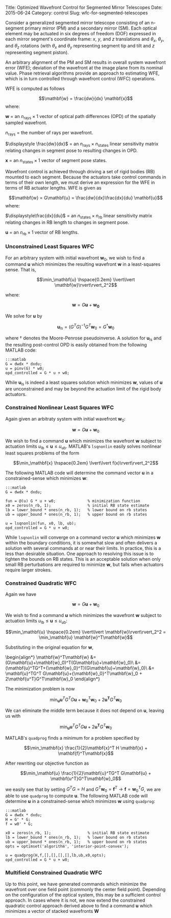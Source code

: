 Title: Optimized Wavefront Control for Segmented Mirror Telescopes
Date: 2015-06-24
Category: control
Slug: wfc-for-segmented-telescopes

Consider a generalized segmented mirror telescope consisting of an n-segment primary mirror (PM) and a secondary mirror (SM). Each optical element may be actuated in six degrees of freedom (DOF) expressed in each mirror segment's coordinate frame: $x$, $y$, and $z$ translations and $\theta_x$, $\theta_y$, and $\theta_z$ rotations  (with $\theta_x$ and $\theta_y$ representing segment tip and tilt and $z$ representing segment piston).

An arbitrary alignment of the PM and SM results in overall system wavefront error (WFE); deviation of the wavefront at the image plane from its nominal value. Phase retrieval algorithms provide an approach to estimating WFE, which is in turn controlled through wavefront control (WFC) operations.

WFE is computed as follows

$$\mathbf{w} = \frac{dw}{dx} \mathbf{x}$$
where:

$\mathbf{w}$  = an $n_{\text{rays}} \times 1$ vector of optical path differences (OPD) of the spatially sampled wavefront.

$n_{\text{rays}}$  = the number of rays per wavefront.

$\displaystyle \frac{dw}{dx}$  = an $n_\text{rays} \times n_\text{states}$ linear sensitivity matrix relating changes in segment pose to resulting changes in OPD.

$\mathbf{x}$ = an $n_\text{states} \times 1$ vector of segment pose states.

Wavefront control is achieved through driving a set of rigid bodies (RB) mounted to each segment. Because the actuators take control commands in terms of their own length, we must derive an expression for the WFE in terms of RB actuator lengths. WFE is given as

$$\mathbf{w} = G\mathbf{u} =  \frac{dw}{dx}\frac{dx}{du} \mathbf{u}$$
where:

$\displaystyle\frac{dx}{du}$ = an $n_\text{states} \times n_\text{rb}$ linear sensitivity matrix relating changes in RB length to changes in segment pose.

$\mathbf{u}$ = an $n_\text{rb} \times 1$ vector of RB lengths.

### Unconstrained Least Squares WFC
For an arbitrary system with initial wavefront $\mathbf{w}_0$, we wish to find a command $\mathbf{u}$ which minimizes the resulting wavefront $\mathbf{w}$ in a least-squares sense. That is,

$$\min_\mathbf{u} \hspace{0.2em} \lvert\lvert \mathbf{w}\rvert\rvert_2^2$$ 

where: 

$$\mathbf{w} = G\mathbf{u} + \mathbf{w_0}$$

We solve for $\mathbf{u}$ by

$$\mathbf{u}_\text{ls} = (G^TG)^{-1}G^T\mathbf{w}_0 = G^\dagger \mathbf{w}_0$$

where $\dagger$ denotes the Moore-Penrose pseudoinverse. A solution for $\mathbf{u}_\text{ls}$ and the resulting post-control OPD is easily obtained from the following MATLAB code:

    :::matlab
    G = dwdx * dxdu;
    u = pinv(G) * w0;
    opd_controlled = G * u + w0;

While $\mathbf{u}_\text{ls}$ is indeed a least squares solution which minimizes $\mathbf{w}$, values of $\mathbf{u}$ are unconstrained and may be beyond the actuation limit of the rigid body actuators.


### Constrained Nonlinear Least Squares WFC
Again given an arbitraty system with initial wavefront $\mathbf{w}_0$:

$$\mathbf{w} = G\mathbf{u} + \mathbf{w}_0$$

We wish to find a command $\mathbf{u}$ which minimizes the wavefront $\mathbf{w}$ subject to actuation limits $u_\text{lb} \leq \mathbf{u} \leq u_\text{ub}$. MATLAB's `lsqnonlin` easily solves nonlinear least squares problems of the form

$$\min_\mathbf{x} \hspace{0.2em} \lvert\lvert f(x)\rvert\rvert_2^2$$ 

The following MATLAB code will determine the command vector $\mathbf{u}$ in a constrained-sense which minimizes $\mathbf{w}$:

    :::matlab
    G = dwdx * dxdu;

    fun = @(u) G * u + w0;              % minimization function
    x0 = zeros(n_rb, 1); 				% initial RB state estimate 
    lb = lower_bound * ones(n_rb, 1);   % lower bound on rb states
    ub = upper_bound * ones(n_rb, 1);   % upper bound on rb states

    u = lsqnonlin(fun, x0, lb, ub);
    opd_controlled = G * u + w0;

While `lsqnonlin` will converge on a command vector $\mathbf{u}$ which minimizes $\mathbf{w}$ within the boundary conditions, it is somewhat slow and often delivers a solution with several commands at or near their limits. In practice, this is a less than desirable situation. One approach to resolving this issue is to tighten the bounds on RB states. This is an acceptable solution when only small RB perturbations are required to minimize $\mathbf{w}$, but fails when actuators require larger strokes.

### Constrained Quadratic WFC
Again we have

$$\mathbf{w} = G\mathbf{u} + \mathbf{w}_0$$

We wish to find a command $\mathbf{u}$ which minimizes the wavefront $\mathbf{w}$ subject to actuation limits $u_\text{lb} \leq \mathbf{u} \leq u_\text{ub}$:

$$\min_\mathbf{u} \hspace{0.2em} \lvert\lvert \mathbf{w}\rvert\rvert_2^2 = \min_\mathbf{u} \mathbf{w}^T\mathbf{w}$$ 

Substituting in the original equation for $\mathbf{w}$,

\begin{align*}
\mathbf{w}^T\mathbf{w} &= (G\mathbf{u}+\mathbf{w}_0)^T(G\mathbf{u}+\mathbf{w}_0)\\
&= (\mathbf{u}^TG^T+{\mathbf{w}_0}^T)(G\mathbf{u}+\mathbf{w}_0)\\
&= \mathbf{u}^TG^T G\mathbf{u}+{\mathbf{w}_0}^T\mathbf{w}_0 + 2\mathbf{u^T}G^T\mathbf{w}_0
\end{align*}

The minimization problem is now

$$\min_\mathbf{u} \mathbf{u}^TG^T G\mathbf{u}+{\mathbf{w}_0}^T\mathbf{w}_0 + 2\mathbf{u^T}G^T\mathbf{w}_0$$

We can eliminate the middle term because it does not depend on $\mathbf{u}$, leaving us with 

$$\min_\mathbf{u} \mathbf{u}^TG^T G\mathbf{u} + 2\mathbf{u^T}G^T\mathbf{w}_0$$

MATLAB's `quadprog` finds a minimum for a problem specified by 

$$\min_\mathbf{x} \frac{1}{2}\mathbf{x}^T H \mathbf{x} + \mathbf{f}^T\mathbf{x}$$

After rewriting our objective function as

$$\min_\mathbf{u} \frac{1}{2}\mathbf{u}^TG^T G\mathbf{u} + \mathbf{u^T}G^T\mathbf{w}_0$$

we easily see that by setting $G^T G = H$ and $G^T \mathbf{w}_0 = \mathbf{f}^T \rightarrow \mathbf{f} = {\mathbf{w}_0}^T G$, we are able to use `quadprog` to compute $\mathbf{u}$. The following MATLAB code will determine  $\mathbf{u}$ in a constrained-sense which minimizes $\mathbf{w}$ using `quadprog`:

    :::matlab
    G = dwdx * dxdu;
    H = G' * G;
    f = w0' * G;

    x0 = zeros(n_rb, 1); 				% initial RB state estimate 
    lb = lower_bound * ones(n_rb, 1);   % lower bound on rb states
    ub = upper_bound * ones(n_rb, 1);   % upper bound on rb states
    opts = optimset('algorithm', 'interior-point-convex');

    u = quadprog(H,f,[],[],[],[],lb,ub,x0,opts);
    opd_controlled = G * u + w0;

### Multifield Constrained Quadratic WFC
Up to this point, we have generated commands which minimize the wavefront over one field point (commonly the center field point). Depending on the configuration of the optical system, this may be a sufficient control approach. In cases where it is not, we now extend the constrained quadratic control approach derived above to find a command $\mathbf{u}$ which minimizes a vector of stacked wavefronts $\mathbf{W}$